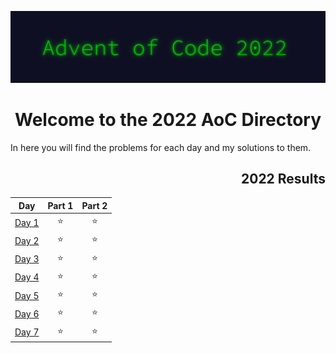 ![AoC2022 logo](https://raw.githubusercontent.com/tfeuerbach/advent-of-code/main/2022/aoc_2022.png)

<h1 align="center">Welcome to the 2022 AoC Directory</h1>
<div>
  <div align="left">
    <p>In here you will find the problems for each day and my solutions to them.</p>
  </div>
  <div align="right">

<!--- advent_readme_stars table --->
## 2022 Results

| Day | Part 1 | Part 2 |
| :---: | :---: | :---: |
| [Day 1](https://github.com/tfeuerbach/advent_of_code/tree/main/2022/day-01) | ⭐ | ⭐ |
| [Day 2](https://github.com/tfeuerbach/advent_of_code/tree/main/2022/day-02) | ⭐ | ⭐ |
| [Day 3](https://github.com/tfeuerbach/advent_of_code/tree/main/2022/day-03) | ⭐ | ⭐ |
| [Day 4](https://github.com/tfeuerbach/advent_of_code/tree/main/2022/day-04) | ⭐ | ⭐ |
| [Day 5](https://github.com/tfeuerbach/advent_of_code/tree/main/2022/day-05) | ⭐ | ⭐ |
| [Day 6](https://github.com/tfeuerbach/advent_of_code/tree/main/2022/day-06) | ⭐ | ⭐ |
| [Day 7](https://github.com/tfeuerbach/advent_of_code/tree/main/2022/day-07) | ⭐ | ⭐ |
<!--- advent_readme_stars table --->

  </div>
</div>
